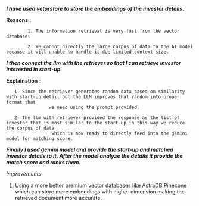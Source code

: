***I have used vetorstore to store the embeddings of the investor details.***
  
  **Reasons** : 
            
            1. The information retrieval is very fast from the vector database.
            
            2. We cannot directly the large corpus of data to the AI model because it will unable to handle it due limited context size.
            
***I then connect the llm with the retriever so that I can retrieve investor interested in start-up.***
  
  **Explaination** : 
  
       1. Since the retriever generates random data based on similarity with start-up detail but the LLM improves that random into proper format that
                    we need using the prompt provided.

       2. The llm with retriever provided the response as the list of investor that is most similar to the start-up in this way we reduce the corpus of data
                     which is now ready to directly feed into the gemini model for matching score.

***Finally I used gemini model and provide the start-up and matched investor details to it. After the model analyze the details it provide the match score and ranks them.***

*Improvements*

1. Using a more better premium vector databases like AstraDB,Pinecone which can store more embeddings with higher dimension making the
   retrieved document more accurate.
